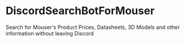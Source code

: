 # DiscordSearchBotForMouser
Search for Mouser's Product Prices, Datasheets, 3D Models and other information without leaving Discord

